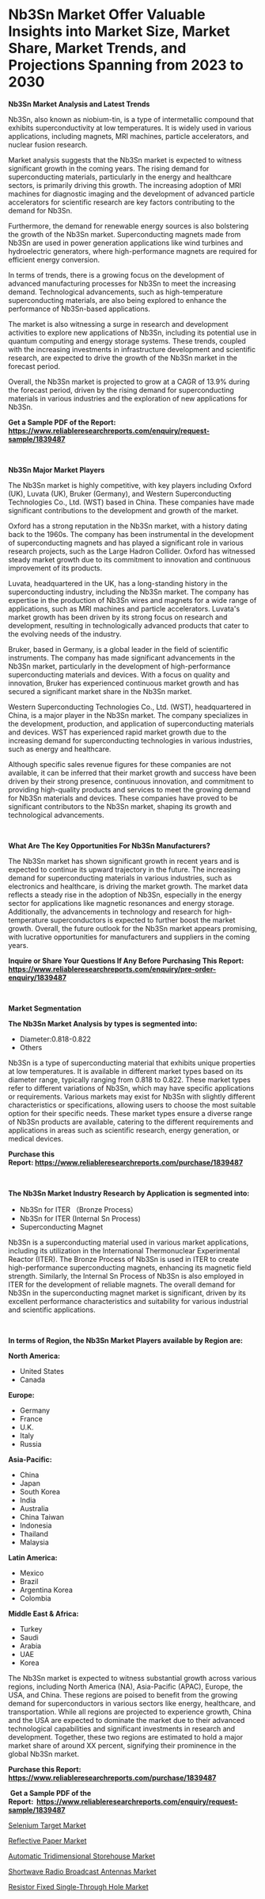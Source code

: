 <p><h1>Nb3Sn Market Offer Valuable Insights into Market Size, Market Share, Market Trends, and Projections Spanning from 2023 to 2030</h1></p><p><strong>Nb3Sn Market Analysis and Latest Trends</strong></p>
<p><p>Nb3Sn, also known as niobium-tin, is a type of intermetallic compound that exhibits superconductivity at low temperatures. It is widely used in various applications, including magnets, MRI machines, particle accelerators, and nuclear fusion research.</p><p>Market analysis suggests that the Nb3Sn market is expected to witness significant growth in the coming years. The rising demand for superconducting materials, particularly in the energy and healthcare sectors, is primarily driving this growth. The increasing adoption of MRI machines for diagnostic imaging and the development of advanced particle accelerators for scientific research are key factors contributing to the demand for Nb3Sn.</p><p>Furthermore, the demand for renewable energy sources is also bolstering the growth of the Nb3Sn market. Superconducting magnets made from Nb3Sn are used in power generation applications like wind turbines and hydroelectric generators, where high-performance magnets are required for efficient energy conversion.</p><p>In terms of trends, there is a growing focus on the development of advanced manufacturing processes for Nb3Sn to meet the increasing demand. Technological advancements, such as high-temperature superconducting materials, are also being explored to enhance the performance of Nb3Sn-based applications.</p><p>The market is also witnessing a surge in research and development activities to explore new applications of Nb3Sn, including its potential use in quantum computing and energy storage systems. These trends, coupled with the increasing investments in infrastructure development and scientific research, are expected to drive the growth of the Nb3Sn market in the forecast period.</p><p>Overall, the Nb3Sn market is projected to grow at a CAGR of 13.9% during the forecast period, driven by the rising demand for superconducting materials in various industries and the exploration of new applications for Nb3Sn.</p></p>
<p><strong>Get a Sample PDF of the Report:&nbsp; <a href="https://www.reliableresearchreports.com/enquiry/request-sample/1839487">https://www.reliableresearchreports.com/enquiry/request-sample/1839487</a></strong></p>
<p>&nbsp;</p>
<p><strong>Nb3Sn Major Market Players</strong></p>
<p><p>The Nb3Sn market is highly competitive, with key players including Oxford (UK), Luvata (UK), Bruker (Germany), and Western Superconducting Technologies Co., Ltd. (WST) based in China. These companies have made significant contributions to the development and growth of the market.</p><p>Oxford has a strong reputation in the Nb3Sn market, with a history dating back to the 1960s. The company has been instrumental in the development of superconducting magnets and has played a significant role in various research projects, such as the Large Hadron Collider. Oxford has witnessed steady market growth due to its commitment to innovation and continuous improvement of its products.</p><p>Luvata, headquartered in the UK, has a long-standing history in the superconducting industry, including the Nb3Sn market. The company has expertise in the production of Nb3Sn wires and magnets for a wide range of applications, such as MRI machines and particle accelerators. Luvata's market growth has been driven by its strong focus on research and development, resulting in technologically advanced products that cater to the evolving needs of the industry.</p><p>Bruker, based in Germany, is a global leader in the field of scientific instruments. The company has made significant advancements in the Nb3Sn market, particularly in the development of high-performance superconducting materials and devices. With a focus on quality and innovation, Bruker has experienced continuous market growth and has secured a significant market share in the Nb3Sn market.</p><p>Western Superconducting Technologies Co., Ltd. (WST), headquartered in China, is a major player in the Nb3Sn market. The company specializes in the development, production, and application of superconducting materials and devices. WST has experienced rapid market growth due to the increasing demand for superconducting technologies in various industries, such as energy and healthcare.</p><p>Although specific sales revenue figures for these companies are not available, it can be inferred that their market growth and success have been driven by their strong presence, continuous innovation, and commitment to providing high-quality products and services to meet the growing demand for Nb3Sn materials and devices. These companies have proved to be significant contributors to the Nb3Sn market, shaping its growth and technological advancements.</p></p>
<p>&nbsp;</p>
<p><strong>What Are The Key Opportunities For Nb3Sn Manufacturers?</strong></p>
<p><p>The Nb3Sn market has shown significant growth in recent years and is expected to continue its upward trajectory in the future. The increasing demand for superconducting materials in various industries, such as electronics and healthcare, is driving the market growth. The market data reflects a steady rise in the adoption of Nb3Sn, especially in the energy sector for applications like magnetic resonances and energy storage. Additionally, the advancements in technology and research for high-temperature superconductors is expected to further boost the market growth. Overall, the future outlook for the Nb3Sn market appears promising, with lucrative opportunities for manufacturers and suppliers in the coming years.</p></p>
<p><strong>Inquire or Share Your Questions If Any Before Purchasing This Report: <a href="https://www.reliableresearchreports.com/enquiry/pre-order-enquiry/1839487">https://www.reliableresearchreports.com/enquiry/pre-order-enquiry/1839487</a></strong></p>
<p>&nbsp;</p>
<p><strong>Market Segmentation</strong></p>
<p><strong>The Nb3Sn Market Analysis by types is segmented into:</strong></p>
<p><ul><li>Diameter:0.818-0.822</li><li>Others</li></ul></p>
<p><p>Nb3Sn is a type of superconducting material that exhibits unique properties at low temperatures. It is available in different market types based on its diameter range, typically ranging from 0.818 to 0.822. These market types refer to different variations of Nb3Sn, which may have specific applications or requirements. Various markets may exist for Nb3Sn with slightly different characteristics or specifications, allowing users to choose the most suitable option for their specific needs. These market types ensure a diverse range of Nb3Sn products are available, catering to the different requirements and applications in areas such as scientific research, energy generation, or medical devices.</p></p>
<p><strong>Purchase this Report:&nbsp;<a href="https://www.reliableresearchreports.com/purchase/1839487">https://www.reliableresearchreports.com/purchase/1839487</a></strong></p>
<p>&nbsp;</p>
<p><strong>The Nb3Sn Market Industry Research by Application is segmented into:</strong></p>
<p><ul><li>Nb3Sn for ITER （Bronze Process）</li><li>Nb3Sn for ITER (Internal Sn Process)</li><li>Superconducting Magnet</li></ul></p>
<p><p>Nb3Sn is a superconducting material used in various market applications, including its utilization in the International Thermonuclear Experimental Reactor (ITER). The Bronze Process of Nb3Sn is used in ITER to create high-performance superconducting magnets, enhancing its magnetic field strength. Similarly, the Internal Sn Process of Nb3Sn is also employed in ITER for the development of reliable magnets. The overall demand for Nb3Sn in the superconducting magnet market is significant, driven by its excellent performance characteristics and suitability for various industrial and scientific applications.</p></p>
<p>&nbsp;</p>
<p><strong>In terms of Region, the Nb3Sn Market Players available by Region are:</strong></p>
<p>
    <p> <strong> North America: </strong>
        <ul>
            <li>United States</li>
            <li>Canada</li>
        </ul>
        </p> 
    <p> <strong> Europe: </strong>
        <ul>
            <li>Germany</li>
            <li>France</li>
            <li>U.K.</li>
            <li>Italy</li>
            <li>Russia</li>
        </ul>
        </p> 
    <p> <strong> Asia-Pacific: </strong>
        <ul>
            <li>China</li>
            <li>Japan</li>
            <li>South Korea</li>
            <li>India</li>
            <li>Australia</li>
            <li>China Taiwan</li>
            <li>Indonesia</li>
            <li>Thailand</li>
            <li>Malaysia</li>
        </ul>
        </p> 
    <p> <strong> Latin America: </strong>
        <ul>
            <li>Mexico</li>
            <li>Brazil</li>
            <li>Argentina Korea</li>
            <li>Colombia</li>
        </ul>
        </p> 
    <p> <strong> Middle East & Africa: </strong>
        <ul>
            <li>Turkey</li>
            <li>Saudi</li>
            <li>Arabia</li>
            <li>UAE</li>
            <li>Korea</li>
        </ul>
    </p>
    </p>
<p><p>The Nb3Sn market is expected to witness substantial growth across various regions, including North America (NA), Asia-Pacific (APAC), Europe, the USA, and China. These regions are poised to benefit from the growing demand for superconductors in various sectors like energy, healthcare, and transportation. While all regions are projected to experience growth, China and the USA are expected to dominate the market due to their advanced technological capabilities and significant investments in research and development. Together, these two regions are estimated to hold a major market share of around XX percent, signifying their prominence in the global Nb3Sn market.</p></p>
<p><strong>Purchase this Report: <a href="https://www.reliableresearchreports.com/purchase/1839487">https://www.reliableresearchreports.com/purchase/1839487</a></strong></p>
<p>&nbsp;<strong>Get a Sample PDF of the Report:&nbsp;&nbsp;<a href="https://www.reliableresearchreports.com/enquiry/request-sample/1839487">https://www.reliableresearchreports.com/enquiry/request-sample/1839487</a></strong></p>
<p><strong></strong></p>
<p><p><a href="https://github.com/Chiragrp22/Market-Research-Report-List-1/blob/main/selenium-target-market.md">Selenium Target Market</a></p><p><a href="https://github.com/ChiragRP21/Market-Research-Report-List-1/blob/main/reflective-paper-market.md">Reflective Paper Market</a></p><p><a href="https://medium.com/@taraktanay7654/automatic-tridimensional-storehouse-market-size-reveals-the-best-marketing-channels-in-global-3078183e10e0">Automatic Tridimensional Storehouse Market</a></p><p><a href="https://medium.com/@angelageorge32/shortwave-radio-broadcast-antennas-market-competitive-analysis-market-trends-and-forecast-to-2030-50c611e34e36">Shortwave Radio Broadcast Antennas Market</a></p><p><a href="https://medium.com/@kennethjensen27/resistor-fixed-single-through-hole-market-furnishes-information-on-market-share-market-trends-and-44539a74614c">Resistor Fixed Single-Through Hole Market</a></p></p>